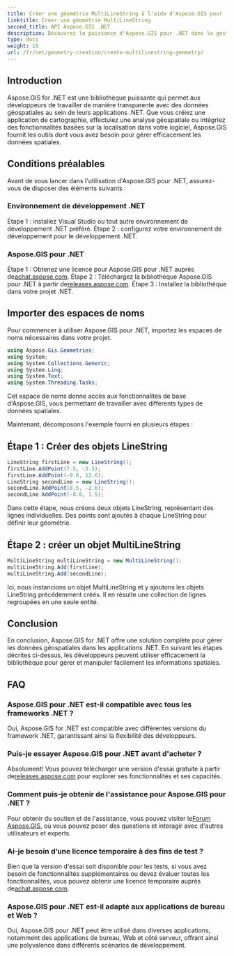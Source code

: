 ```yaml
---
title: Créer une géométrie MultiLineString à l'aide d'Aspose.GIS pour .NET
linktitle: Créer une géométrie MultiLineString
second_title: API Aspose.GIS .NET
description: Découvrez la puissance d'Aspose.GIS pour .NET dans la gestion efficace des données géospatiales. Téléchargez maintenant pour une expérience transparente.
type: docs
weight: 15
url: /fr/net/geometry-creation/create-multilinestring-geometry/
---
```

## Introduction
Aspose.GIS for .NET est une bibliothèque puissante qui permet aux développeurs de travailler de manière transparente avec des données géospatiales au sein de leurs applications .NET. Que vous créiez une application de cartographie, effectuiez une analyse géospatiale ou intégriez des fonctionnalités basées sur la localisation dans votre logiciel, Aspose.GIS fournit les outils dont vous avez besoin pour gérer efficacement les données spatiales.
## Conditions préalables
Avant de vous lancer dans l'utilisation d'Aspose.GIS pour .NET, assurez-vous de disposer des éléments suivants :
### Environnement de développement .NET
Étape 1 : installez Visual Studio ou tout autre environnement de développement .NET préféré.
Étape 2 : configurez votre environnement de développement pour le développement .NET.
### Aspose.GIS pour .NET
 Étape 1 : Obtenez une licence pour Aspose.GIS pour .NET auprès de[achat.aspose.com](https://purchase.aspose.com/buy).
 Étape 2 : Téléchargez la bibliothèque Aspose.GIS pour .NET à partir de[releases.aspose.com](https://releases.aspose.com/gis/net/).
Étape 3 : Installez la bibliothèque dans votre projet .NET.

## Importer des espaces de noms
Pour commencer à utiliser Aspose.GIS pour .NET, importez les espaces de noms nécessaires dans votre projet.

```csharp
using Aspose.Gis.Geometries;
using System;
using System.Collections.Generic;
using System.Linq;
using System.Text;
using System.Threading.Tasks;
```
Cet espace de noms donne accès aux fonctionnalités de base d'Aspose.GIS, vous permettant de travailler avec différents types de données spatiales.

Maintenant, décomposons l'exemple fourni en plusieurs étapes :
## Étape 1 : Créer des objets LineString
```csharp
LineString firstLine = new LineString();
firstLine.AddPoint(7.5, -3.5);
firstLine.AddPoint(-9.6, 12.6);
LineString secondLine = new LineString();
secondLine.AddPoint(8.5, -2.6);
secondLine.AddPoint(-8.6, 1.5);
```
Dans cette étape, nous créons deux objets LineString, représentant des lignes individuelles. Des points sont ajoutés à chaque LineString pour définir leur géométrie.
## Étape 2 : créer un objet MultiLineString
```csharp
MultiLineString multiLineString = new MultiLineString();
multiLineString.Add(firstLine);
multiLineString.Add(secondLine);
```
Ici, nous instancions un objet MultiLineString et y ajoutons les objets LineString précédemment créés. Il en résulte une collection de lignes regroupées en une seule entité.

## Conclusion
En conclusion, Aspose.GIS for .NET offre une solution complète pour gérer les données géospatiales dans les applications .NET. En suivant les étapes décrites ci-dessus, les développeurs peuvent utiliser efficacement la bibliothèque pour gérer et manipuler facilement les informations spatiales.
## FAQ
### Aspose.GIS pour .NET est-il compatible avec tous les frameworks .NET ?
Oui, Aspose.GIS for .NET est compatible avec différentes versions du framework .NET, garantissant ainsi la flexibilité des développeurs.
### Puis-je essayer Aspose.GIS pour .NET avant d'acheter ?
 Absolument! Vous pouvez télécharger une version d'essai gratuite à partir de[releases.aspose.com](https://releases.aspose.com/) pour explorer ses fonctionnalités et ses capacités.
### Comment puis-je obtenir de l'assistance pour Aspose.GIS pour .NET ?
 Pour obtenir du soutien et de l'assistance, vous pouvez visiter le[Forum Aspose.GIS](https://forum.aspose.com/c/gis/33), où vous pouvez poser des questions et interagir avec d'autres utilisateurs et experts.
### Ai-je besoin d’une licence temporaire à des fins de test ?
Bien que la version d'essai soit disponible pour les tests, si vous avez besoin de fonctionnalités supplémentaires ou devez évaluer toutes les fonctionnalités, vous pouvez obtenir une licence temporaire auprès de[achat.aspose.com](https://purchase.aspose.com/temporary-license/).
### Aspose.GIS pour .NET est-il adapté aux applications de bureau et Web ?
Oui, Aspose.GIS pour .NET peut être utilisé dans diverses applications, notamment des applications de bureau, Web et côté serveur, offrant ainsi une polyvalence dans différents scénarios de développement.